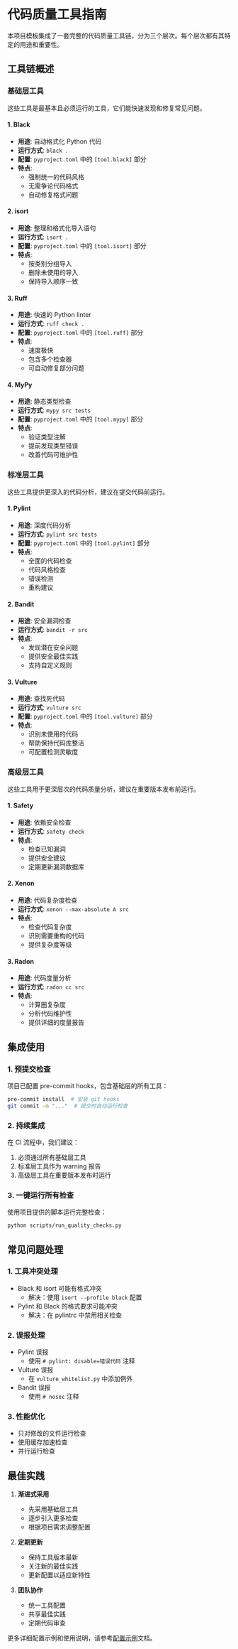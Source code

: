 # 代码质量工具指南

本项目模板集成了一套完整的代码质量工具链，分为三个层次。每个层次都有其特定的用途和重要性。

## 工具链概述

### 基础层工具

这些工具是最基本且必须运行的工具，它们能快速发现和修复常见问题。

#### 1. Black
- **用途**: 自动格式化 Python 代码
- **运行方式**: `black .`
- **配置**: `pyproject.toml` 中的 `[tool.black]` 部分
- **特点**:
  - 强制统一的代码风格
  - 无需争论代码格式
  - 自动修复格式问题

#### 2. isort
- **用途**: 整理和格式化导入语句
- **运行方式**: `isort .`
- **配置**: `pyproject.toml` 中的 `[tool.isort]` 部分
- **特点**:
  - 按类别分组导入
  - 删除未使用的导入
  - 保持导入顺序一致

#### 3. Ruff
- **用途**: 快速的 Python linter
- **运行方式**: `ruff check .`
- **配置**: `pyproject.toml` 中的 `[tool.ruff]` 部分
- **特点**:
  - 速度极快
  - 包含多个检查器
  - 可自动修复部分问题

#### 4. MyPy
- **用途**: 静态类型检查
- **运行方式**: `mypy src tests`
- **配置**: `pyproject.toml` 中的 `[tool.mypy]` 部分
- **特点**:
  - 验证类型注解
  - 提前发现类型错误
  - 改善代码可维护性

### 标准层工具

这些工具提供更深入的代码分析，建议在提交代码前运行。

#### 1. Pylint
- **用途**: 深度代码分析
- **运行方式**: `pylint src tests`
- **配置**: `pyproject.toml` 中的 `[tool.pylint]` 部分
- **特点**:
  - 全面的代码检查
  - 代码风格检查
  - 错误检测
  - 重构建议

#### 2. Bandit
- **用途**: 安全漏洞检查
- **运行方式**: `bandit -r src`
- **特点**:
  - 发现潜在安全问题
  - 提供安全最佳实践
  - 支持自定义规则

#### 3. Vulture
- **用途**: 查找死代码
- **运行方式**: `vulture src`
- **配置**: `pyproject.toml` 中的 `[tool.vulture]` 部分
- **特点**:
  - 识别未使用的代码
  - 帮助保持代码库整洁
  - 可配置检测灵敏度

### 高级层工具

这些工具用于更深层次的代码质量分析，建议在重要版本发布前运行。

#### 1. Safety
- **用途**: 依赖安全检查
- **运行方式**: `safety check`
- **特点**:
  - 检查已知漏洞
  - 提供安全建议
  - 定期更新漏洞数据库

#### 2. Xenon
- **用途**: 代码复杂度检查
- **运行方式**: `xenon --max-absolute A src`
- **特点**:
  - 检查代码复杂度
  - 识别需要重构的代码
  - 提供复杂度等级

#### 3. Radon
- **用途**: 代码度量分析
- **运行方式**: `radon cc src`
- **特点**:
  - 计算圈复杂度
  - 分析代码维护性
  - 提供详细的度量报告

## 集成使用

### 1. 预提交检查
项目已配置 pre-commit hooks，包含基础层的所有工具：
```bash
pre-commit install  # 安装 git hooks
git commit -m "..."  # 提交时自动运行检查
```

### 2. 持续集成
在 CI 流程中，我们建议：
1. 必须通过所有基础层工具
2. 标准层工具作为 warning 报告
3. 高级层工具在重要版本发布时运行

### 3. 一键运行所有检查
使用项目提供的脚本运行完整检查：
```bash
python scripts/run_quality_checks.py
```

## 常见问题处理

### 1. 工具冲突处理
- Black 和 isort 可能有格式冲突
  - 解决：使用 `isort --profile black` 配置
- Pylint 和 Black 的格式要求可能冲突
  - 解决：在 pylintrc 中禁用相关检查

### 2. 误报处理
- Pylint 误报
  - 使用 `# pylint: disable=错误代码` 注释
- Vulture 误报
  - 在 `vulture_whitelist.py` 中添加例外
- Bandit 误报
  - 使用 `# nosec` 注释

### 3. 性能优化
- 只对修改的文件运行检查
- 使用缓存加速检查
- 并行运行检查

## 最佳实践

1. **渐进式采用**
   - 先采用基础层工具
   - 逐步引入更多检查
   - 根据项目需求调整配置

2. **定期更新**
   - 保持工具版本最新
   - 关注新的最佳实践
   - 更新配置以适应新特性

3. **团队协作**
   - 统一工具配置
   - 共享最佳实践
   - 定期代码审查

更多详细配置示例和使用说明，请参考[配置示例]({{cookiecutter.project_slug}}/docs/code_quality_config.md)文档。 